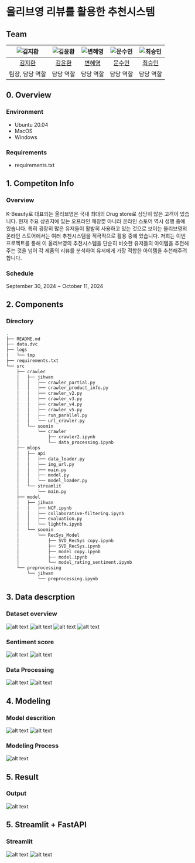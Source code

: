 # 올리브영 리뷰를 활용한 추천시스템
## Team

| ![김지환](https://avatars.githubusercontent.com/u/17960812?v=4) | ![김윤환](https://avatars.githubusercontent.com/u/75008760?v=4) | ![변혜영](https://avatars.githubusercontent.com/u/165775145?v=4) | ![문수민](https://avatars.githubusercontent.com/u/50396041?v=4) | ![최승민](https://avatars.githubusercontent.com/u/127364272?v=4) |
| :--------------------------------------------------------------: | :--------------------------------------------------------------: | :--------------------------------------------------------------: | :--------------------------------------------------------------: | :--------------------------------------------------------------: |
|            [김지환](https://github.com/jihwanK)             |            [김윤환](https://github.com/yoon-py)             |            [변혜영](https://github.com/jenny20240401)             |            [문수민](https://github.com/soomin8442)             |            [최승민](https://github.com/choivember)             |
|                            팀장, 담당 역할                             |                            담당 역할                             |                            담당 역할                             |                            담당 역할                             |                            담당 역할                             |

## 0. Overview
### Environment
- Ubuntu 20.04
- MacOS
- Windows

### Requirements
- requirements.txt

## 1. Competiton Info

### Overview

K-Beauty로 대표되는 올리브영은 국내 최대의 Drug store로 상당히 많은 고객이 있습니다. 현재 주요 상권지에 있는 오프라인 매장뿐 아니라 온라인 스토어 역시 성행 중에 있습니다. 특히 굉장히 많은 유저들이 활발히 사용하고 있는 것으로 보이는 올리브영의 온라인 스토어에서는 여러 추천시스템을 적극적으로 활용 중에 있습니다. 저희는 이번 프로젝트를 통해 이 올리브영의 추천시스템을 단순히 비슷한 유저들의 아이템을 추천해주는 것을 넘어 각 제품의 리뷰를 분석하여 유저에게 가장 적합한 아이템을 추천해주려합니다. 

### Schedule
September 30, 2024 ~ October 11, 2024

## 2. Components

### Directory

```bash
.
├── README.md
├── data.dvc
├── logs
│   └── tmp
├── requirements.txt
└── src
    ├── crawler
    │   ├── jihwan
    │   │   ├── crawler_partial.py
    │   │   ├── crawler_product_info.py
    │   │   ├── crawler_v2.py
    │   │   ├── crawler_v3.py
    │   │   ├── crawler_v4.py
    │   │   ├── crawler_v5.py
    │   │   ├── run_parallel.py
    │   │   └── url_crawler.py
    │   └── soomin
    │       └── crawler
    │           ├── crawler2.ipynb
    │           └── data_processing.ipynb
    ├── mlops
    │   ├── api
    │   │   ├── data_loader.py
    │   │   ├── img_url.py
    │   │   ├── main.py
    │   │   ├── model.py
    │   │   └── model_loader.py
    │   └── streamlit
    │       └── main.py
    ├── model
    │   ├── jihwan
    │   │   ├── NCF.ipynb
    │   │   ├── collaborative-filtering.ipynb
    │   │   ├── evaluation.py
    │   │   └── lightfm.ipynb
    │   └── soomin
    │       └── RecSys_Model
    │           ├── SVD_RecSys copy.ipynb
    │           ├── SVD_RecSys.ipynb
    │           ├── model copy.ipynb
    │           ├── model.ipynb
    │           └── model_rating_sentiment.ipynb
    └── preprocessing
        └── jihwan
            └── preprocessing.ipynb
```

## 3. Data descrption

### Dataset overview
![alt text](./img/image-6.png)
![alt text](./img/image-7.png)
![alt text](./img/image-5.png)
![alt text](./img/image-8.png)


### Sentiment score

![alt text](./img/image-12.png)
![alt text](./img/image-13.png)

### Data Processing

![alt text](./img/image-11.png)
![alt text](./img/image-14.png)


## 4. Modeling

### Model descrition
![alt text](./img/image-10.png)
![alt text](./img/image-9.png)

### Modeling Process

![alt text](./img/image-15.png)

## 5. Result

### Output

![alt text](./img/image-16.png)

## 5. Streamlit + FastAPI

### Streamlit

![alt text](./img/image-17.png)
![alt text](./img/image-18.png)